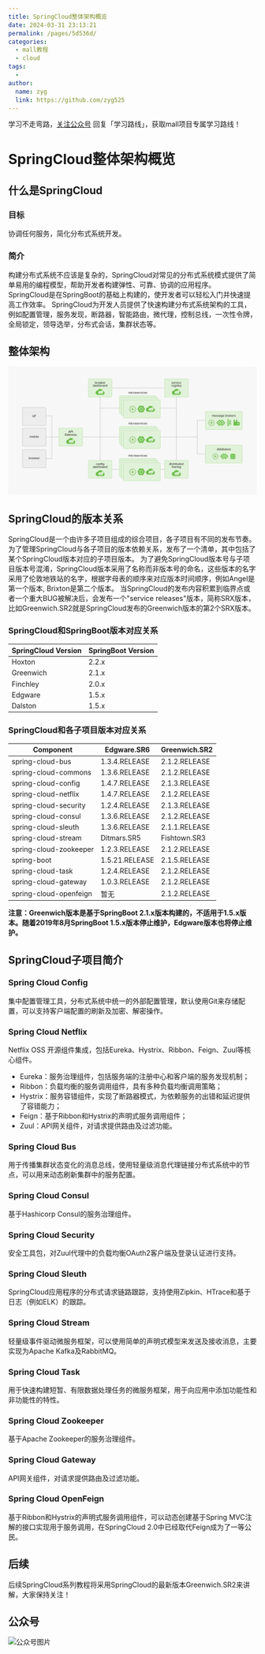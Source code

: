 ```yaml
---
title: SpringCloud整体架构概览
date: 2024-03-31 23:13:21
permalink: /pages/5d536d/
categories:
  - mall教程
  - cloud
tags:
  - 
author: 
  name: zyg
  link: https://github.com/zyg525
---
```

学习不走弯路，[关注公众号](#公众号) 回复「学习路线」，获取mall项目专属学习路线！

# SpringCloud整体架构概览

## 什么是SpringCloud

### 目标
协调任何服务，简化分布式系统开发。

### 简介
构建分布式系统不应该是复杂的，SpringCloud对常见的分布式系统模式提供了简单易用的编程模型，帮助开发者构建弹性、可靠、协调的应用程序。
SpringCloud是在SpringBoot的基础上构建的，使开发者可以轻松入门并快速提高工作效率。
SpringCloud为开发人员提供了快速构建分布式系统架构的工具，例如配置管理，服务发现，断路器，智能路由，微代理，控制总线，一次性令牌，全局锁定，领导选举，分布式会话，集群状态等。 

## 整体架构

![来自Spring官网](/img/mall/springcloud_arch.png)

## SpringCloud的版本关系

SpringCloud是一个由许多子项目组成的综合项目，各子项目有不同的发布节奏。
为了管理SpringCloud与各子项目的版本依赖关系，发布了一个清单，其中包括了某个SpringCloud版本对应的子项目版本。
为了避免SpringCloud版本号与子项目版本号混淆，SpringCloud版本采用了名称而非版本号的命名，这些版本的名字采用了伦敦地铁站的名字，根据字母表的顺序来对应版本时间顺序，例如Angel是第一个版本, Brixton是第二个版本。
当SpringCloud的发布内容积累到临界点或者一个重大BUG被解决后，会发布一个"service releases"版本，简称SRX版本，比如Greenwich.SR2就是SpringCloud发布的Greenwich版本的第2个SRX版本。

### SpringCloud和SpringBoot版本对应关系

| SpringCloud Version | SpringBoot Version |
| ---- | ---- |
| Hoxton | 2.2.x | 
| Greenwich | 2.1.x | 
| Finchley | 2.0.x | 
| Edgware | 1.5.x |
| Dalston | 1.5.x |

### SpringCloud和各子项目版本对应关系

| Component | Edgware.SR6 | Greenwich.SR2 |
| ---- | ---- | ---- |
| spring-cloud-bus | 1.3.4.RELEASE | 2.1.2.RELEASE |
| spring-cloud-commons | 1.3.6.RELEASE | 2.1.2.RELEASE |
| spring-cloud-config | 1.4.7.RELEASE | 2.1.3.RELEASE |
| spring-cloud-netflix | 1.4.7.RELEASE | 2.1.2.RELEASE |
| spring-cloud-security | 1.2.4.RELEASE | 2.1.3.RELEASE |
| spring-cloud-consul | 1.3.6.RELEASE | 2.1.2.RELEASE |
| spring-cloud-sleuth | 1.3.6.RELEASE | 2.1.1.RELEASE |
| spring-cloud-stream | Ditmars.SR5 | Fishtown.SR3 |
| spring-cloud-zookeeper | 1.2.3.RELEASE | 2.1.2.RELEASE |
| spring-boot | 1.5.21.RELEASE | 2.1.5.RELEASE |
| spring-cloud-task | 1.2.4.RELEASE | 2.1.2.RELEASE |
| spring-cloud-gateway | 1.0.3.RELEASE | 2.1.2.RELEASE |
| spring-cloud-openfeign | 暂无 | 2.1.2.RELEASE |

**注意：Greenwich版本是基于SpringBoot 2.1.x版本构建的，不适用于1.5.x版本。随着2019年8月SpringBoot 1.5.x版本停止维护，Edgware版本也将停止维护。**


## SpringCloud子项目简介

### Spring Cloud Config
集中配置管理工具，分布式系统中统一的外部配置管理，默认使用Git来存储配置，可以支持客户端配置的刷新及加密、解密操作。

### Spring Cloud Netflix
Netflix OSS 开源组件集成，包括Eureka、Hystrix、Ribbon、Feign、Zuul等核心组件。

- Eureka：服务治理组件，包括服务端的注册中心和客户端的服务发现机制；
- Ribbon：负载均衡的服务调用组件，具有多种负载均衡调用策略；
- Hystrix：服务容错组件，实现了断路器模式，为依赖服务的出错和延迟提供了容错能力；
- Feign：基于Ribbon和Hystrix的声明式服务调用组件；
- Zuul：API网关组件，对请求提供路由及过滤功能。

### Spring Cloud Bus
用于传播集群状态变化的消息总线，使用轻量级消息代理链接分布式系统中的节点，可以用来动态刷新集群中的服务配置。

### Spring Cloud Consul
基于Hashicorp Consul的服务治理组件。

### Spring Cloud Security
安全工具包，对Zuul代理中的负载均衡OAuth2客户端及登录认证进行支持。

### Spring Cloud Sleuth
SpringCloud应用程序的分布式请求链路跟踪，支持使用Zipkin、HTrace和基于日志（例如ELK）的跟踪。

### Spring Cloud Stream
轻量级事件驱动微服务框架，可以使用简单的声明式模型来发送及接收消息，主要实现为Apache Kafka及RabbitMQ。

### Spring Cloud Task
用于快速构建短暂、有限数据处理任务的微服务框架，用于向应用中添加功能性和非功能性的特性。

### Spring Cloud Zookeeper
基于Apache Zookeeper的服务治理组件。

### Spring Cloud Gateway
API网关组件，对请求提供路由及过滤功能。

### Spring Cloud OpenFeign
基于Ribbon和Hystrix的声明式服务调用组件，可以动态创建基于Spring MVC注解的接口实现用于服务调用，在SpringCloud 2.0中已经取代Feign成为了一等公民。

## 后续
后续SpringCloud系列教程将采用SpringCloud的最新版本Greenwich.SR2来讲解，大家保持关注！

## 公众号

![公众号图片](http://macro-oss.oss-cn-shenzhen.aliyuncs.com/mall/banner/qrcode_for_macrozheng_258.jpg)